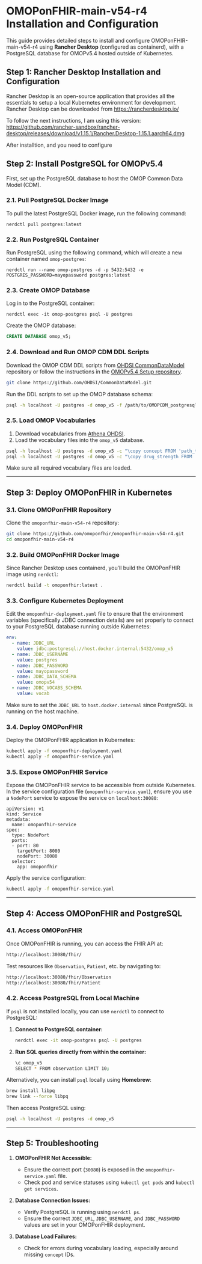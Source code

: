 # OMOPonFHIR-main-v54-r4 Installation and Configuration

This guide provides detailed steps to install and configure OMOPonFHIR-main-v54-r4 using **Rancher Desktop** (configured as containerd), with a PostgreSQL database for OMOPv5.4 hosted outside of Kubernetes.




  
## Step 1: Rancher Desktop Installation and Configuration

Rancher Desktop is an open-source application that provides all the essentials to setup a local Kubernetes environment for development. Rancher Desktop can be downloaded from https://rancherdesktop.io/

To follow the next instructions, I am using this version: https://github.com/rancher-sandbox/rancher-desktop/releases/download/v1.15.1/Rancher.Desktop-1.15.1.aarch64.dmg

After installtion, and you need to configure 

## Step 2: Install PostgreSQL for OMOPv5.4

First, set up the PostgreSQL database to host the OMOP Common Data Model (CDM).

### 2.1. Pull PostgreSQL Docker Image

To pull the latest PostgreSQL Docker image, run the following command:

```
nerdctl pull postgres:latest
```

### 2.2. Run PostgreSQL Container

Run PostgreSQL using the following command, which will create a new container named `omop-postgres`:

```
nerdctl run --name omop-postgres -d -p 5432:5432 -e POSTGRES_PASSWORD=mayopassword postgres:latest
```

### 2.3. Create OMOP Database

Log in to the PostgreSQL container:


```
nerdctl exec -it omop-postgres psql -U postgres 
```

Create the OMOP database:

```sql
CREATE DATABASE omop_v5; 
```

### 2.4. Download and Run OMOP CDM DDL Scripts

Download the OMOP CDM DDL scripts from [OHDSI CommonDataModel](https://github.com/OHDSI/CommonDataModel) repository or follow the instructions in the [OMOPv5.4 Setup repository](https://github.com/omoponfhir/omopv5_4_setup).

```bash
git clone https://github.com/OHDSI/CommonDataModel.git
```

Run the DDL scripts to set up the OMOP database schema:

```bash
psql -h localhost -U postgres -d omop_v5 -f /path/to/OMOPCDM_postgresql_5.4_ddl.sql
``` 

### 2.5. Load OMOP Vocabularies

1.  Download vocabularies from [Athena OHDSI](https://athena.ohdsi.org/).
2.  Load the vocabulary files into the `omop_v5` database.

```bash
psql -h localhost -U postgres -d omop_v5 -c "\copy concept FROM 'path_to_CONCEPT.csv' WITH DELIMITER ',' CSV HEADER;"
psql -h localhost -U postgres -d omop_v5 -c "\copy drug_strength FROM 'path_to_DRUG_STRENGTH.csv' WITH DELIMITER ',' CSV HEADER;" 
```
Make sure all required vocabulary files are loaded.

----------

## Step 3: Deploy OMOPonFHIR in Kubernetes

### 3.1. Clone OMOPonFHIR Repository

Clone the `omoponfhir-main-v54-r4` repository:

```bash
git clone https://github.com/omoponfhir/omoponfhir-main-v54-r4.git
cd omoponfhir-main-v54-r4
```

### 3.2. Build OMOPonFHIR Docker Image

Since Rancher Desktop uses containerd, you’ll build the OMOPonFHIR image using `nerdctl`:

```bash
nerdctl build -t omoponfhir:latest .
```

### 3.3. Configure Kubernetes Deployment

Edit the `omoponfhir-deployment.yaml` file to ensure that the environment variables (specifically JDBC connection details) are set properly to connect to your PostgreSQL database running outside Kubernetes:

```yaml
env:
  - name: JDBC_URL
    value: jdbc:postgresql://host.docker.internal:5432/omop_v5
  - name: JDBC_USERNAME
    value: postgres
  - name: JDBC_PASSWORD
    value: mayopassword
  - name: JDBC_DATA_SCHEMA
    value: omopv54
  - name: JDBC_VOCABS_SCHEMA
    value: vocab
```

Make sure to set the `JDBC_URL` to `host.docker.internal` since PostgreSQL is running on the host machine.

### 3.4. Deploy OMOPonFHIR

Deploy the OMOPonFHIR application in Kubernetes:

```bash
kubectl apply -f omoponfhir-deployment.yaml
kubectl apply -f omoponfhir-service.yaml
```

### 3.5. Expose OMOPonFHIR Service

Expose the OMOPonFHIR service to be accessible from outside Kubernetes. In the service configuration file (`omoponfhir-service.yaml`), ensure you use a `NodePort` service to expose the service on `localhost:30080`:

```
apiVersion: v1
kind: Service
metadata:
  name: omoponfhir-service
spec:
  type: NodePort
  ports:
  - port: 80
    targetPort: 8080
    nodePort: 30080
  selector:
    app: omoponfhir
```

Apply the service configuration:

```bash
kubectl apply -f omoponfhir-service.yaml
```

----------

## Step 4: Access OMOPonFHIR and PostgreSQL

### 4.1. Access OMOPonFHIR

Once OMOPonFHIR is running, you can access the FHIR API at:

```bash
http://localhost:30080/fhir/ 
```

Test resources like `Observation`, `Patient`, etc. by navigating to:

```bash
http://localhost:30080/fhir/Observation
http://localhost:30080/fhir/Patient
```

### 4.2. Access PostgreSQL from Local Machine

If `psql` is not installed locally, you can use `nerdctl` to connect to PostgreSQL:

1.  **Connect to PostgreSQL container:**
    
    ```bash
    nerdctl exec -it omop-postgres psql -U postgres
    ```
    
2.  **Run SQL queries directly from within the container:**
    
    ```bash
    \c omop_v5
    SELECT * FROM observation LIMIT 10;
    ``` 
    

Alternatively, you can install `psql` locally using **Homebrew**:

```bash
brew install libpq
brew link --force libpq
```

Then access PostgreSQL using:

```bash
psql -h localhost -U postgres -d omop_v5
```

----------

## Step 5: Troubleshooting

1.  **OMOPonFHIR Not Accessible:**
    
    -   Ensure the correct port (`30080`) is exposed in the `omoponfhir-service.yaml` file.
    -   Check pod and service statuses using `kubectl get pods` and `kubectl get services`.
2.  **Database Connection Issues:**
    
    -   Verify PostgreSQL is running using `nerdctl ps`.
    -   Ensure the correct `JDBC_URL`, `JDBC_USERNAME`, and `JDBC_PASSWORD` values are set in your OMOPonFHIR deployment.
3.  **Database Load Failures:**
    
    -   Check for errors during vocabulary loading, especially around missing `concept` IDs.
